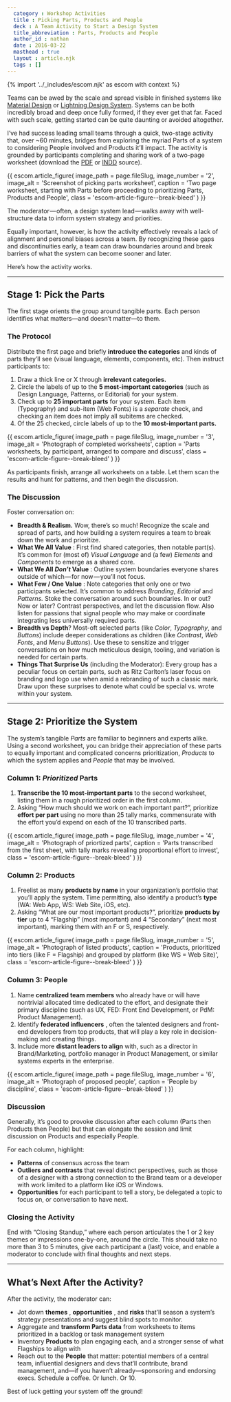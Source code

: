 ```yaml
---
  category : Workshop Activities
  title : Picking Parts, Products and People
  deck : A Team Activity to Start a Design System
  title_abbreviation : Parts, Products and People
  author_id : nathan
  date : 2016-03-22
  masthead : true
  layout : article.njk
  tags : []
---
```


{% import '../_includes/escom.njk' as escom with context %}

Teams can be awed by the scale and spread visible in finished systems like [Material Design](https://design.google.com/resources/) or [Lightning Design System](http://lightningdesignsystem.com). Systems can be both incredibly broad and deep once fully formed, if they ever get that far. Faced with such scale, getting started can be quite daunting or avoided altogether.

I’ve had success leading small teams through a quick, two-stage activity that, over ~60 minutes, bridges from exploring the myriad Parts of a system to considering People involved and Products it’ll impact. The activity is grounded by participants completing and sharing work of a two-page worksheet (download the [PDF](http://eightshapes.com/images/documents/PickingParts-Products-People.pdf) or [INDD](http://eightshapes.com/images/documents/PickingParts-Products-People.indd) source).

{{ escom.article_figure(
      image_path = page.fileSlug,
      image_number = '2',
      image_alt = 'Screenshot of picking parts worksheet',
      caption = 'Two page worksheet, starting with Parts before proceeding to prioritizing Parts, Products and People',
      class = 'escom-article-figure--break-bleed'
  ) }}

The moderator — often, a design system lead — walks away with well-structure data to inform system strategy and priorities.

Equally important, however, is how the activity effectively reveals a lack of alignment and personal biases across a team. By recognizing these gaps and discontinuities early, a team can draw boundaries around and break barriers of what the system can become sooner and later.

Here’s how the activity works.

---

## Stage 1: Pick the Parts

The first stage orients the group around tangible parts. Each person identifies what matters—and doesn’t matter—to them.

### The Protocol

Distribute the first page and briefly **introduce the categories** and kinds of parts they’ll see (visual language, elements, components, etc). Then instruct participants to:

1. Draw a thick line or X through **irrelevant categories.**
2. Circle the labels of up to the **5 most-important categories** (such as Design Language, Patterns, or Editorial) for your system.
3. Check up to **25 important parts** for your system. Each item (Typography) and sub-item (Web Fonts) is a _separate_ check, and checking an item does not imply all subitems are checked.
4. Of the 25 checked, circle labels of up to the **10 most-important parts.**

{{ escom.article_figure(
      image_path = page.fileSlug,
      image_number = '3',
      image_alt = 'Photograph of completed worksheets',
      caption = 'Parts worksheets, by participant, arranged to compare and discuss',
      class = 'escom-article-figure--break-bleed'
  ) }}

As participants finish, arrange all worksheets on a table. Let them scan the results and hunt for patterns, and then begin the discussion.

### The Discussion

Foster conversation on:

- **Breadth & Realism.** Wow, there’s so much! Recognize the scale and spread of parts, and how building a system requires a team to break down the work and prioritize.
- **What We All Value** : First find shared categories, then notable part(s). It’s common for (most of) _Visual Language_ and (a few) _Elements_ and _Components_ to emerge as a shared core.
- **What We All _Don’t_ Value** : Outline system boundaries everyone shares outside of which — for now — you’ll not focus.
- **What Few / One Value** : Note categories that only one or two participants selected. It’s common to address _Branding_, _Editorial_ and _Patterns._ Stoke the conversation around such boundaries. In or out? Now or later? Contrast perspectives, and let the discussion flow. Also listen for passions that signal people who may make or coordinate integrating less universally required parts.
- **Breadth vs Depth**? Most-oft selected parts (like _Color_, _Typography_, and _Buttons_) include deeper considerations as children (like _Contrast_, _Web Fonts_, and _Menu Buttons_). Use these to sensitize and trigger conversations on how much meticulous design, tooling, and variation is needed for certain parts.
- **Things That Surprise Us** (including the Moderator): Every group has a peculiar focus on certain parts, such as Ritz Carlton’s laser focus on branding and logo use when amid a rebranding of such a classic mark. Draw upon these surprises to denote what could be special vs. wrote within your system.

---

## Stage 2: Prioritize the System

The system’s tangible _Parts_ are familiar to beginners and experts alike. Using a second worksheet, you can bridge their appreciation of these parts to equally important and complicated concerns prioritization, _Products_ to which the system applies and _People_ that may be involved.

### **Column 1: _Prioritized_ Parts**

1. **Transcribe the 10 most-important parts** to the second worksheet, listing them in a rough prioritized order in the first column.
2. Asking “How much should we work on each important part?”, prioritize **effort per part** using no more than 25 tally marks, commensurate with the effort you’d expend on each of the 10 transcribed parts.

{{ escom.article_figure(
      image_path = page.fileSlug,
      image_number = '4',
      image_alt = 'Photograph of priortized parts',
      caption = 'Parts transcribed from the first sheet, with tally marks revealing proportional effort to invest',
      class = 'escom-article-figure--break-bleed'
  ) }}

### Column 2: Products

1. Freelist as many **products by name** in your organization’s portfolio that you’ll apply the system. Time permitting, also identify a product’s **type** (WA: Web App, WS: Web Site, iOS, etc).
2. Asking “What are our most important products?”, prioritize **products by tier** up to 4 “Flagship” (most important) and 4 “Secondary” (next most important), marking them with an F or S, respectively.

{{ escom.article_figure(
      image_path = page.fileSlug,
      image_number = '5',
      image_alt = 'Photograph of listed products',
      caption = 'Products, prioritized into tiers (like F = Flagship) and grouped by platform (like WS = Web Site)',
      class = 'escom-article-figure--break-bleed'
  ) }}

### Column 3: People

1. Name **centralized team members** who already have or will have nontrivial allocated time dedicated to the effort, and designate their primary discipline (such as UX, FED: Front End Development, or PdM: Product Management).
2. Identify **federated influencers** , often the talented designers and front-end developers from top products, that will play a key role in decision-making and creating things.
3. Include more **distant leaders to align** with, such as a director in Brand/Marketing, portfolio manager in Product Management, or similar systems experts in the enterprise.

{{ escom.article_figure(
      image_path = page.fileSlug,
      image_number = '6',
      image_alt = 'Photograph of proposed people',
      caption = 'People by discipline',
      class = 'escom-article-figure--break-bleed'
  ) }}

### Discussion

Generally, it’s good to provoke discussion after each column (Parts then Products then People) but that can elongate the session and limit discussion on Products and especially People.

For each column, highlight:

- **Patterns** of consensus across the team
- **Outliers and contrasts** that reveal distinct perspectives, such as those of a designer with a strong connection to the Brand team or a developer with work limited to a platform like iOS or Windows.
- **Opportunities** for each participant to tell a story, be delegated a topic to focus on, or conversation to have next.

### Closing the Activity

End with “Closing Standup,” where each person articulates the 1 or 2 key themes or impressions one-by-one, around the circle. This should take no more than 3 to 5 minutes, give each participant a (last) voice, and enable a moderator to conclude with final thoughts and next steps.

---

## What’s Next After the Activity?

After the activity, the moderator can:

- Jot down **themes** , **opportunities** , and **risks** that’ll season a system’s strategy presentations and suggest blind spots to monitor.
- Aggregate and **transform Parts data** from worksheets to items prioritized in a backlog or task management system
- Inventory **Products** to plan engaging each, and a stronger sense of what Flagships to align with
- Reach out to the **People** that matter: potential members of a central team, influential designers and devs that’ll contribute, brand management, and—if you haven’t already—sponsoring and endorsing execs. Schedule a coffee. Or lunch. Or 10.

Best of luck getting your system off the ground!
